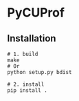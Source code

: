 # PyCUProf

## Installation

```shell
# 1. build
make
# Or
python setup.py bdist

# 2. install
pip install .
```
